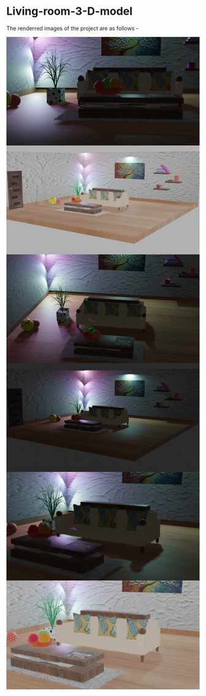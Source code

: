 # Living-room-3-D-model  

The renderred images of the project are as follows -  
  
<img src="https://github.com/manushikapoor/Blender-Projects/blob/main/PROJECT/Renderred%20images/untitled5.png" align="center">  
<img src="https://github.com/manushikapoor/Blender-Projects/blob/main/PROJECT/Renderred%20images/untitle3d.png" align="center">  
<img src="https://github.com/manushikapoor/Blender-Projects/blob/main/PROJECT/Renderred%20images/untitled4.png" align="center">  
<img src="https://github.com/manushikapoor/Blender-Projects/blob/main/PROJECT/Renderred%20images/untitled2.png" align="center">  
<img src="https://github.com/manushikapoor/Blender-Projects/blob/main/PROJECT/Renderred%20images/untitled1.png" align="center">  
<img src="https://github.com/manushikapoor/Blender-Projects/blob/main/PROJECT/Renderred%20images/untitled.png" align="center">  
